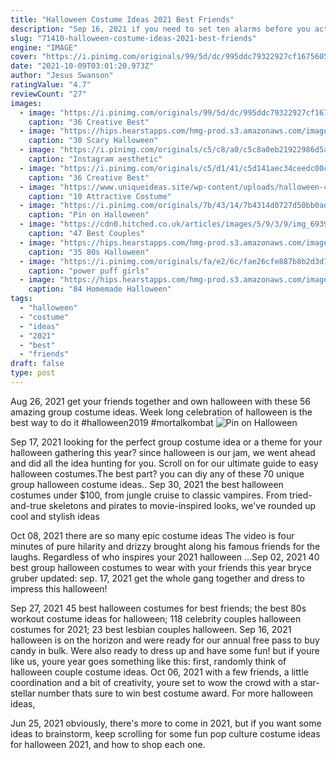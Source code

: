```yaml
---
title: "Halloween Costume Ideas 2021 Best Friends"
description: "Sep 16, 2021 if you need to set ten alarms before you actually wake up, then consider this one of your reminders that its time to figure out your halloween costume. These trending halloween costume ideas for 2021 will have you looking your best"
slug: "71410-halloween-costume-ideas-2021-best-friends"
engine: "IMAGE"
cover: "https://i.pinimg.com/originals/99/5d/dc/995ddc79322927cf1675605f25db1d22.jpg"
date: "2021-10-09T03:01:20.973Z"
author: "Jesus Swanson"
ratingValue: "4.7"
reviewCount: "27"
images:
  - image: "https://i.pinimg.com/originals/99/5d/dc/995ddc79322927cf1675605f25db1d22.jpg"
    caption: "36 Creative Best"
  - image: "https://hips.hearstapps.com/hmg-prod.s3.amazonaws.com/images/gh-070120-scady-halloween-costumes-1593628401.png?crop=0.490xw:0.980xh;0.248xw,0&resize=640:*"
    caption: "30 Scary Halloween"
  - image: "https://i.pinimg.com/originals/c5/c8/a0/c5c8a0eb21922986d5a183e5d1f27a69.jpg"
    caption: "Instagram aesthetic"
  - image: "https://i.pinimg.com/originals/c5/d1/41/c5d141aec34ceedc00c2f7b3a35c7bf9.jpg"
    caption: "36 Creative Best"
  - image: "https://www.uniqueideas.site/wp-content/uploads/halloween-costume-rock-paper-scissors-party-ideas-pinterest-1.jpg"
    caption: "10 Attractive Costume"
  - image: "https://i.pinimg.com/originals/7b/43/14/7b4314d0727d50bb0ad217bc6d0bebec.jpg"
    caption: "Pin on Halloween"
  - image: "https://cdn0.hitched.co.uk/articles/images/5/9/3/9/img_69395/a4db2dbed1c8c1e6028bd2e31fd3c621.jpg"
    caption: "47 Best Couples"
  - image: "https://hips.hearstapps.com/hmg-prod.s3.amazonaws.com/images/2314149196310563657.jpg?crop=0.861xw:0.834xh;0.0561xw,0.0824xh&resize=480:*"
    caption: "35 80s Halloween"
  - image: "https://i.pinimg.com/originals/fa/e2/6c/fae26cfe887b8b2d3d78047ac3343c27.jpg"
    caption: "power puff girls"
  - image: "https://hips.hearstapps.com/hmg-prod.s3.amazonaws.com/images/homemade-halloween-costume-baby-gumball-machine-1560365362.jpg?crop=1xw:1xh;center,top&resize=480:*"
    caption: "84 Homemade Halloween"
tags:
  - "halloween"
  - "costume"
  - "ideas"
  - "2021"
  - "best"
  - "friends"
draft: false
type: post
---
```


Aug 26, 2021 get your friends together and own halloween with these 56 amazing group costume ideas.  Week long celebration of halloween is the best way to do it #halloween2019 #mortalkombat
![Pin on Halloween](https://i.pinimg.com/originals/7b/43/14/7b4314d0727d50bb0ad217bc6d0bebec.jpg "Pin on Halloween")

Sep 17, 2021 looking for the perfect group costume idea or a theme for your halloween gathering this year? since halloween is our jam, we went ahead and did all the idea hunting for you. Scroll on for our ultimate guide to easy halloween costumes.The best part? you can diy any of these 70 unique group halloween costume ideas.. Sep 30, 2021 the best halloween costumes under $100, from jungle cruise to classic vampires. From tried-and-true skeletons and pirates to movie-inspired looks, we&#39;ve rounded up cool and stylish ideas
<!--inArticleAds-->

<!--galleryOne-->

Oct 08, 2021 there are so many epic costume ideas  The video is four minutes of pure hilarity and drizzy brought along his famous friends for the laughs. Regardless of who inspires your 2021 halloween ...Sep 02, 2021 40 best group halloween costumes to wear with your friends this year bryce gruber updated: sep. 17, 2021 get the whole gang together and dress to impress this halloween!
<!--inArticleAds-->

<!--galleryTwo-->

Sep 27, 2021 45 best halloween costumes for best friends; the best 80s workout costume ideas for halloween; 118 celebrity couples halloween costumes for 2021; 23 best lesbian couples halloween. Sep 16, 2021 halloween is on the horizon and were ready for our annual free pass to buy candy in bulk. Were also ready to dress up and have some fun! but if youre like us, youre year goes something like this: first, randomly think of halloween couple costume ideas. Oct 06, 2021 with a few friends, a little coordination and a bit of creativity, youre set to wow the crowd with a star-stellar number thats sure to win best costume award. For more halloween ideas,
<!--galleryThree-->

Jun 25, 2021 obviously, there's more to come in 2021, but if you want some ideas to brainstorm, keep scrolling for some fun pop culture costume ideas for halloween 2021, and how to shop each one.